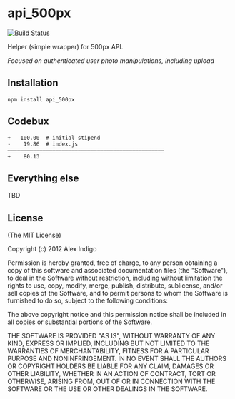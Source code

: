 # api_500px

[![Build Status](https://secure.travis-ci.org/alexindigo/node-api_500px.png)](http://travis-ci.org/alexindigo/node-api_500px)

Helper (simple wrapper) for 500px API.

*Focused on authenticated user photo manipulations, including upload*

## Installation

```
npm install api_500px
```

## Codebux

```
+   100.00  # initial stipend
-    19.86  # index.js
—————————————————————————————————————————————————
+    80.13
```

## Everything else

TBD

## License

(The MIT License)

Copyright (c) 2012 Alex Indigo

Permission is hereby granted, free of charge, to any person obtaining a copy of this software and associated documentation files (the "Software"), to deal in the Software without restriction, including without limitation the rights to use, copy, modify, merge, publish, distribute, sublicense, and/or sell copies of the Software, and to permit persons to whom the Software is furnished to do so, subject to the following conditions:

The above copyright notice and this permission notice shall be included in all copies or substantial portions of the Software.

THE SOFTWARE IS PROVIDED "AS IS", WITHOUT WARRANTY OF ANY KIND, EXPRESS OR IMPLIED, INCLUDING BUT NOT LIMITED TO THE WARRANTIES OF MERCHANTABILITY, FITNESS FOR A PARTICULAR PURPOSE AND NONINFRINGEMENT. IN NO EVENT SHALL THE AUTHORS OR COPYRIGHT HOLDERS BE LIABLE FOR ANY CLAIM, DAMAGES OR OTHER LIABILITY, WHETHER IN AN ACTION OF CONTRACT, TORT OR OTHERWISE, ARISING FROM, OUT OF OR IN CONNECTION WITH THE SOFTWARE OR THE USE OR OTHER DEALINGS IN THE SOFTWARE.
